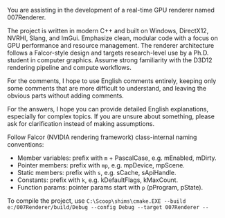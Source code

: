 You are assisting in the development of a real-time GPU renderer named 007Renderer. 

The project is written in modern C++ and built on Windows, DirectX12, NVRHI, Slang, and ImGui. Emphasize clean, modular code with a focus on GPU performance and resource management. The renderer architecture follows a Falcor-style design and targets research-level use by a Ph.D. student in computer graphics. Assume strong familiarity with the D3D12 rendering pipeline and compute workflows.

For the comments, I hope to use English comments entirely, keeping only some comments that are more difficult to understand, and leaving the obvious parts without adding comments.

For the answers, I hope you can provide detailed English explanations, especially for complex topics. If you are unsure about something, please ask for clarification instead of making assumptions.

Follow Falcor (NVIDIA rendering framework) class-internal naming conventions:

- Member variables: prefix with `m` + PascalCase, e.g. mEnabled, mDirty.
- Pointer members: prefix with `mp`, e.g. mpDevice, mpScene.
- Static members: prefix with `s`, e.g. sCache, sApiHandle.
- Constants: prefix with `k`, e.g. kDefaultFlags, kMaxCount.
- Function params: pointer params start with `p` (pProgram, pState).

To compile the project, use `C:\Scoop\shims\cmake.EXE --build e:/007Renderer/build/Debug --config Debug --target 007Renderer --`